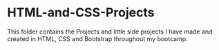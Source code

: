 # HTML-and-CSS-Projects

This folder contains the Projects and little side projects I have made and created in HTML, CSS and Bootstrap throughout my bootcamp.
